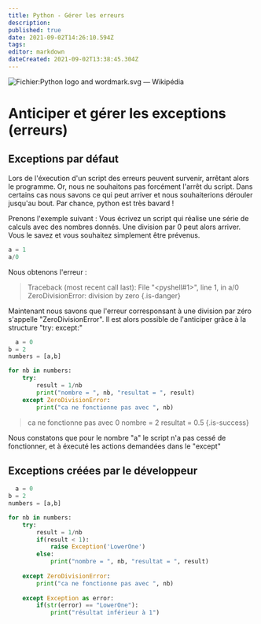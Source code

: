 ```yaml
---
title: Python - Gérer les erreurs
description: 
published: true
date: 2021-09-02T14:26:10.594Z
tags: 
editor: markdown
dateCreated: 2021-09-02T13:38:45.304Z
---
```


![Fichier:Python logo and wordmark.svg — Wikipédia](https://upload.wikimedia.org/wikipedia/commons/thumb/f/f8/Python_logo_and_wordmark.svg/1200px-Python_logo_and_wordmark.svg.png)

# Anticiper et gérer les exceptions (erreurs)
## Exceptions par défaut
Lors de l'éxecution d'un script des erreurs peuvent survenir, arrêtant alors le programme. Or, nous ne souhaitons pas forcément l'arrêt du script. Dans certains cas nous savons ce qui peut arriver et nous souhaiterions dérouler jusqu'au bout.
Par chance, python est très bavard !

Prenons l'exemple suivant :
Vous écrivez un script qui réalise une série de calculs avec des nombres donnés. Une division par 0 peut alors arriver. Vous le savez et vous souhaitez simplement être prévenus.

```python
a = 1
a/0
```
Nous obtenons l'erreur :
>Traceback (most recent call last):
  File "<pyshell#1>", line 1, in <module>
    a/0
ZeroDivisionError: division by zero
{.is-danger}
  
Maintenant nous savons que l'erreur corresponsant à une division par zéro s'appelle "ZeroDivisionError". Il est alors possible de l'anticiper grâce à la structure "try: except:"
```python
  a = 0
b = 2
numbers = [a,b]

for nb in numbers:
    try:
        result = 1/nb
        print("nombre = ", nb, "resultat = ", result)
    except ZeroDivisionError:
        print("ca ne fonctionne pas avec ", nb)
  ```
>   ca ne fonctionne pas avec  0
nombre =  2 resultat =  0.5
{.is-success}
  
  Nous constatons que pour le nombre "a" le script n'a pas cessé de fonctionner, et à éxecuté les actions demandées dans le "except"
  
##   Exceptions créées par le développeur
```python
  a = 0
b = 2
numbers = [a,b]

for nb in numbers:
    try:
        result = 1/nb
        if(result < 1):
            raise Exception('LowerOne')
        else:
            print("nombre = ", nb, "resultat = ", result)
        
    except ZeroDivisionError:
        print("ca ne fonctionne pas avec ", nb)
        
    except Exception as error:
        if(str(error) == "LowerOne"):
            print("résultat inférieur à 1")
```
              

                       

